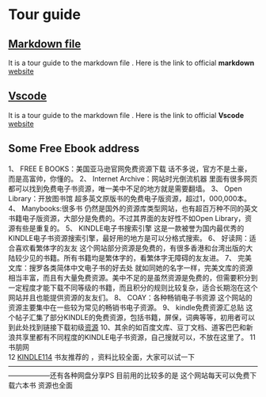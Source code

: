 # Tour guide 
## [Markdown file](https://guides.github.com/features/mastering-markdown/)

It is a tour guide to the markdown  file .
Here is the link to official **markdown** [website](https://guides.github.com/features/mastering-markdown/)

## [Vscode](https://code.visualstudio.com/docs)
It is a tour guide to the markdown  file .
Here is the link to official **Vscode** [website](https://code.visualstudio.com/docs)

## Some Free Ebook address
1、	FREE E BOOKS：美国亚马逊官网免费资源下载 话不多说，官方不是土豪，而是高富帅，你懂的。 
2、	Internet Archive：网站时光倒流机器 里面有很多网页都可以找到免费电子书资源，唯一美中不足的地方就是需要翻墙。
3、	Open Library：开放图书馆 超多英文原版书的免费电子版资源，超过1，000,000本。
4、	Manybooks:很多书 仍然是国外的资源库类型网站，也有超百万种不同的英文书籍电子版资源，大部分是免费的。不过其界面的友好性不如Open Library，资源有些是重复的。 
5、	KINDLE电子书搜索引擎 这是一款被誉为国内最优秀的KINDLE电子书资源搜索引擎，最好用的地方是可以分格式搜索。 
6、	好读网：适合喜欢看繁体字的友友 这个网站部分资源是免费的，有很多香港和台湾出版的大陆较少见的书籍。所有书籍均是繁体字的，看繁体字无障碍的友友进。 
7、	完美文库：搜罗各类简体中文电子书的好去处 就如同她的名字一样，完美文库的资源相当丰富，而且有大量免费资源。美中不足的是虽然资源是免费的，但需要积分到一定程度才能下载不同等级的书籍，而且积分的规则比较复杂，适合长期泡在这个网站并且也能提供资源的友友们。
8、	COAY：各种畅销电子书资源 这个网站的资源主要集中在一些较为常见的畅销书电子资源。 
9、	kindle免费资源汇总贴 这个帖子汇集了部分KINDLE的免费资源，包括书籍，屏保，词典等等，初用者可以到此处找到链接下载初级[资源](http://site.douban.com/161862/room/1742488/)
10、其余的如百度文库、豆丁文档、道客巴巴和新浪共享里都有不同程度的KINDLE电子书资源，自己搜就可以，不放在这里了。
11   书朋网  
12 [KINDLE114](http://readfree.me) 书友推荐的 ，资料比较全面，大家可以试一下 ——————————————————————————————————————————还有各种网盘分享PS 目前用的比较多的是  这个网站每天可以免费下载六本书 资源也全面

